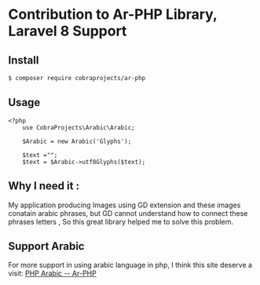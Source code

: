 # Contribution to Ar-PHP Library, Laravel 8 Support

## Install

```sh
$ composer require cobraprojects/ar-php
```

## Usage

    <?php
    	use CobraProjects\Arabic\Arabic;

    	$Arabic = new Arabic('Glyphs');

    	$text ="";
    	$text = $Arabic->utf8Glyphs($text);

## Why I need it :

My application producing Images using GD extension and these images conatain arabic phrases, but GD cannot understand how to connect these phrases letters , So this great library helped me to solve this problem.

## Support Arabic

For more support in using arabic language in php, I think this site deserve a visit: [PHP Arabic -- Ar-PHP](http://www.ar-php.org/)
